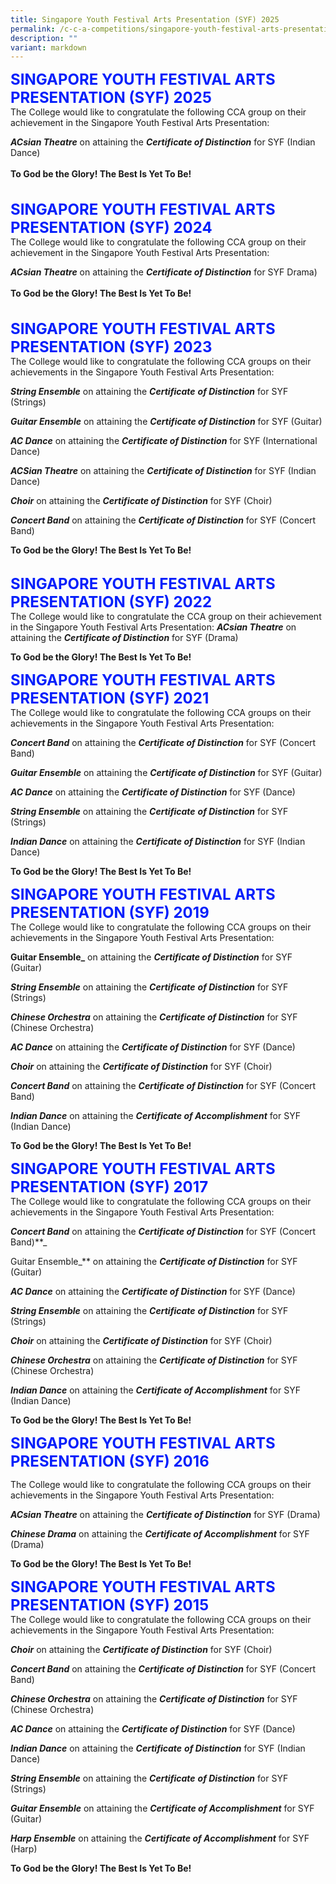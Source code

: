 ```yaml
---
title: Singapore Youth Festival Arts Presentation (SYF) 2025
permalink: /c-c-a-competitions/singapore-youth-festival-arts-presentation-2025/
description: ""
variant: markdown
---
```

<font color="#041FFB" size="5"> <b>SINGAPORE YOUTH FESTIVAL ARTS PRESENTATION (SYF) 2025</b></font><br>
The College would like to congratulate the following CCA group on their achievement in the Singapore Youth Festival Arts Presentation:

**_ACsian Theatre_**&nbsp;on attaining the&nbsp;_**Certificate of Distinction**_&nbsp;for SYF (Indian Dance)<br><br>
**To God be the Glory! The Best Is Yet To Be!**<br><br>
<br>
<font color="#041FFB" size="5"> <b>SINGAPORE YOUTH FESTIVAL ARTS PRESENTATION (SYF) 2024</b></font><br>
The College would like to congratulate the following CCA group on their achievement in the Singapore Youth Festival Arts Presentation:

**_ACsian Theatre_**&nbsp;on attaining the&nbsp;_**Certificate of Distinction**_&nbsp;for SYF Drama)<br><br>
**To God be the Glory! The Best Is Yet To Be!**<br><br>
<br>
<font color="#041FFB" size="5"> <b>SINGAPORE YOUTH FESTIVAL ARTS PRESENTATION (SYF) 2023</b></font><br>
The College would like to congratulate the following CCA groups on their achievements in the Singapore Youth Festival Arts Presentation:

**_String Ensemble_**&nbsp;on attaining the&nbsp;**_Certificate_**&nbsp;**_of Distinction_**&nbsp;for SYF (Strings)

**_Guitar Ensemble_**&nbsp;on attaining the&nbsp;_**Certificate of Distinction**_&nbsp;for SYF (Guitar)

**_AC Dance_**&nbsp;on attaining the&nbsp;_**Certificate of Distinction**_&nbsp;for SYF (International Dance)

**_ACSian Theatre_**&nbsp;on attaining the&nbsp;_**Certificate of Distinction**_&nbsp;for SYF (Indian Dance)

**_Choir_**&nbsp;on attaining the&nbsp;_**Certificate of Distinction**_&nbsp;for SYF (Choir)  

**_Concert Band_**&nbsp;on attaining the&nbsp;_**Certificate of Distinction**_&nbsp;for SYF (Concert Band)

**To God be the Glory! The Best Is Yet To Be!**
<br><br>

<font color="#041FFB" size="5"> <b>SINGAPORE YOUTH FESTIVAL ARTS PRESENTATION (SYF) 2022</b></font><br>
The College would like to congratulate the CCA group on their achievement in the Singapore Youth Festival Arts Presentation:
**_ACsian Theatre_**&nbsp;on attaining the&nbsp;_**Certificate of Distinction**_&nbsp;for SYF (Drama)

**To God be the Glory! The Best Is Yet To Be!**



<font color="#041FFB" size="5"> <b>SINGAPORE YOUTH FESTIVAL ARTS PRESENTATION (SYF) 2021</b></font><br>
The College would like to congratulate the following CCA groups on their achievements in the Singapore Youth Festival Arts Presentation:

**_Concert Band_**&nbsp;on attaining the&nbsp;_**Certificate of Distinction**_&nbsp;for SYF (Concert Band)

**_Guitar Ensemble_**&nbsp;on attaining the&nbsp;_**Certificate of Distinction**_&nbsp;for SYF (Guitar)

**_AC Dance_**&nbsp;on attaining the&nbsp;_**Certificate of Distinction**_&nbsp;for SYF (Dance)

**_String Ensemble_**&nbsp;on attaining the&nbsp;**_Certificate_**&nbsp;**_of Distinction_**&nbsp;for SYF (Strings)

**_Indian Dance_**&nbsp;on attaining the&nbsp;_**Certificate of Distinction**_&nbsp;for SYF (Indian Dance)  

**To God be the Glory! The Best Is Yet To Be!**

<font color="#041FFB" size="5"> <b>SINGAPORE YOUTH FESTIVAL ARTS PRESENTATION (SYF) 2019</b></font><br>
The College would like to congratulate the following CCA groups on their achievements in the Singapore Youth Festival Arts Presentation:

**Guitar Ensemble_**&nbsp;on attaining the&nbsp;_**Certificate of Distinction**_&nbsp;for SYF (Guitar)

**_String Ensemble_**&nbsp;on attaining the&nbsp;**_Certificate_**&nbsp;**_of Distinction_**&nbsp;for SYF (Strings)

**_Chinese Orchestra_**&nbsp;on attaining the&nbsp;_**Certificate of Distinction**_&nbsp;for SYF (Chinese Orchestra)  

**_AC Dance_**&nbsp;on attaining the&nbsp;_**Certificate of Distinction**_&nbsp;for SYF (Dance)  

**_Choir_**&nbsp;on attaining the&nbsp;_**Certificate of Distinction**_&nbsp;for SYF (Choir)  

**_Concert Band_**&nbsp;on attaining the&nbsp;_**Certificate of Distinction**_&nbsp;for SYF (Concert Band)

**_Indian Dance_**&nbsp;on attaining the&nbsp;_**Certificate of Accomplishment**_&nbsp;for SYF (Indian Dance)  

**To God be the Glory! The Best Is Yet To Be!**

<font color="#041FFB" size="5"> <b>SINGAPORE YOUTH FESTIVAL ARTS PRESENTATION (SYF) 2017</b></font><br>
The College would like to congratulate the following CCA groups on their achievements in the Singapore Youth Festival Arts Presentation:

**_Concert Band_**&nbsp;on attaining the&nbsp;_**Certificate of Distinction**_&nbsp;for SYF (Concert Band)**_  
  
Guitar Ensemble_**&nbsp;on attaining the&nbsp;_**Certificate of Distinction**_&nbsp;for SYF (Guitar)

**_AC Dance_**&nbsp;on attaining the&nbsp;_**Certificate of Distinction**_&nbsp;for SYF (Dance)

**_String Ensemble_**&nbsp;on attaining the&nbsp;**_Certificate_**&nbsp;**_of Distinction_**&nbsp;for SYF (Strings)

**_Choir_**&nbsp;on attaining the&nbsp;_**Certificate of Distinction**_&nbsp;for SYF (Choir)

**_Chinese Orchestra_**&nbsp;on attaining the&nbsp;_**Certificate of Distinction**_&nbsp;for SYF (Chinese Orchestra)  

**_Indian Dance_**&nbsp;on attaining the&nbsp;_**Certificate of Accomplishment**_&nbsp;for SYF (Indian Dance)

**To God be the Glory! The Best Is Yet To Be!**

<font color="#041FFB" size="5"> <b>SINGAPORE YOUTH FESTIVAL ARTS PRESENTATION (SYF) 2016</b></font><br>

The College would like to congratulate the following CCA groups on their achievements in the Singapore Youth Festival Arts Presentation:

**_ACsian Theatre_**&nbsp;on attaining the&nbsp;_**Certificate of Distinction**_&nbsp;for SYF (Drama)

**_Chinese Drama_**&nbsp;on attaining the&nbsp;**_Certificate of Accomplishment_**&nbsp;for SYF (Drama)

**To God be the Glory! The Best Is Yet To Be!**

<font color="#041FFB" size="5"> <b>SINGAPORE YOUTH FESTIVAL ARTS PRESENTATION (SYF) 2015</b></font><br>
The College would like to congratulate the following CCA groups on their achievements in the Singapore Youth Festival Arts Presentation:

 **_Choir_**&nbsp;on attaining the&nbsp;_**Certificate of Distinction**_&nbsp;for SYF (Choir)

**_Concert Band_**&nbsp;on attaining the&nbsp;_**Certificate of Distinction**_&nbsp;for SYF (Concert Band)

**_Chinese Orchestra_**&nbsp;on attaining the&nbsp;_**Certificate of Distinction**_&nbsp;for SYF (Chinese Orchestra)

**_AC Dance_**&nbsp;on attaining the&nbsp;_**Certificate of Distinction**_&nbsp;for SYF (Dance)

**_Indian Dance_**&nbsp;on attaining the&nbsp;**_Certificate_**&nbsp;**_of Distinction_**&nbsp;for SYF (Indian Dance)  

**_String Ensemble_**&nbsp;on attaining the&nbsp;**_Certificate_**&nbsp;**_of Distinction_**&nbsp;for SYF (Strings)  

**_Guitar Ensemble_**&nbsp;on attaining the&nbsp;**_Certificate of Accomplishment_**&nbsp;for SYF (Guitar)

**_Harp Ensemble_**&nbsp;on attaining the&nbsp;**_Certificate of Accomplishment_**&nbsp;for SYF (Harp)

  
**To God be the Glory! The Best Is Yet To Be!**
